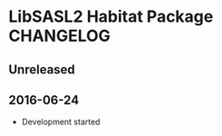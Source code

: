 LibSASL2 Habitat Package CHANGELOG
==================================

Unreleased
----------

2016-06-24
----------
- Development started
